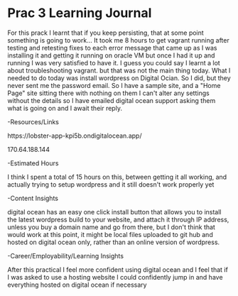 # Prac 3 Learning Journal
<p>For this prack I learnt that if you keep persisting, that at some point something 
is going to work... It took me 8 hours to get vagrant running
after testing and retesting fixes to each
error message that came up as I was installing it and getting it
running on oracle VM but once I had it up and running
I was very satisfied to have it. I guess you could say
I learnt a lot about troubleshooting vagrant. but that was not the
main thing today. What I needed to do today was
install wordpress on Digital Ocian. So I did, but 
they never sent me the password email. So I have a sample
site, and a "Home Page" site sitting there with nothing on them
I can't alter any settings without the details so I have emailed
digital ocean support asking them what is going on and I await their reply.</p>

<p>-Resources/Links</p>
<p>https://lobster-app-kpi5b.ondigitalocean.app/</p>
<p>170.64.188.144</p>

<p>-Estimated Hours</p>
<p>I think I spent a total of 15 hours on this, between
getting it all working, and actually trying to setup wordpress
and it still doesn't work properly yet</p>

<p>-Content Insights</p>
<p> digital ocean has an easy one click install button
that allows you to install the latest wordpress build to your 
website, and attach it through IP address, unless you buy a 
domain name and go from there, but I don't think that would
work at this point, it might be local files uploaded to git hub
and hosted on digital ocean only, rather than an online version of
wordpress.</p>

<p>-Career/Employability/Learning Insights</p>
<p>After this practical I feel more confident using digital ocean and
I feel that if I was asked to use a hosting website I could
confidently jump in and have everything hosted on digital ocean if necessary
</p>
